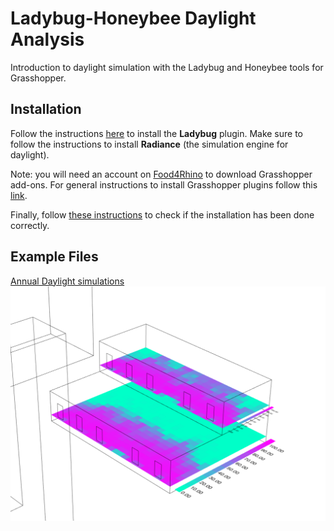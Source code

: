 # Ladybug-Honeybee Daylight Analysis

Introduction to daylight simulation with the Ladybug and Honeybee tools for Grasshopper.

## Installation

Follow the instructions [here](https://github.com/ladybug-tools/lbt-grasshopper/wiki/1.1-Windows-Installation-Steps) to install the **Ladybug** plugin. Make sure to follow the instructions to install **Radiance** (the simulation engine for daylight). 

Note: you will need an account on [Food4Rhino](https://food4rhino.com/) to download Grasshopper add-ons. For general instructions to install Grasshopper plugins follow this [link](https://www.food4rhino.com/en/faq#users-install-grasshopper-plugin).

Finally, follow [these instructions](https://github.com/ladybug-tools/lbt-grasshopper/wiki/1.3-Verifying-Your-Installation) to check if the installation has been done correctly.

## Example Files

[Annual Daylight simulations](examples/annual_daylight/)
![](imgs\annual_daylight_custom_gradient.PNG)